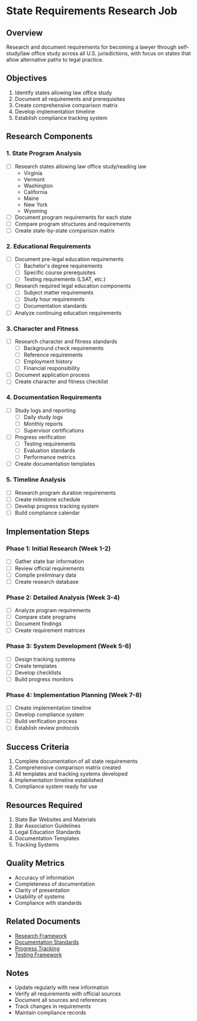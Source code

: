 # State Requirements Research Job

## Overview
Research and document requirements for becoming a lawyer through self-study/law office study across all U.S. jurisdictions, with focus on states that allow alternative paths to legal practice.

## Objectives
1. Identify states allowing law office study
2. Document all requirements and prerequisites
3. Create comprehensive comparison matrix
4. Develop implementation timeline
5. Establish compliance tracking system

## Research Components

### 1. State Program Analysis
- [ ] Research states allowing law office study/reading law
  - Virginia
  - Vermont
  - Washington
  - California
  - Maine
  - New York
  - Wyoming
- [ ] Document program requirements for each state
- [ ] Compare program structures and requirements
- [ ] Create state-by-state comparison matrix

### 2. Educational Requirements
- [ ] Document pre-legal education requirements
  - [ ] Bachelor's degree requirements
  - [ ] Specific course prerequisites
  - [ ] Testing requirements (LSAT, etc.)
- [ ] Research required legal education components
  - [ ] Subject matter requirements
  - [ ] Study hour requirements
  - [ ] Documentation standards
- [ ] Analyze continuing education requirements

### 3. Character and Fitness
- [ ] Research character and fitness standards
  - [ ] Background check requirements
  - [ ] Reference requirements
  - [ ] Employment history
  - [ ] Financial responsibility
- [ ] Document application process
- [ ] Create character and fitness checklist

### 4. Documentation Requirements
- [ ] Study logs and reporting
  - [ ] Daily study logs
  - [ ] Monthly reports
  - [ ] Supervisor certifications
- [ ] Progress verification
  - [ ] Testing requirements
  - [ ] Evaluation standards
  - [ ] Performance metrics
- [ ] Create documentation templates

### 5. Timeline Analysis
- [ ] Research program duration requirements
- [ ] Create milestone schedule
- [ ] Develop progress tracking system
- [ ] Build compliance calendar

## Implementation Steps

### Phase 1: Initial Research (Week 1-2)
- [ ] Gather state bar information
- [ ] Review official requirements
- [ ] Compile preliminary data
- [ ] Create research database

### Phase 2: Detailed Analysis (Week 3-4)
- [ ] Analyze program requirements
- [ ] Compare state programs
- [ ] Document findings
- [ ] Create requirement matrices

### Phase 3: System Development (Week 5-6)
- [ ] Design tracking systems
- [ ] Create templates
- [ ] Develop checklists
- [ ] Build progress monitors

### Phase 4: Implementation Planning (Week 7-8)
- [ ] Create implementation timeline
- [ ] Develop compliance system
- [ ] Build verification process
- [ ] Establish review protocols

## Success Criteria
1. Complete documentation of all state requirements
2. Comprehensive comparison matrix created
3. All templates and tracking systems developed
4. Implementation timeline established
5. Compliance system ready for use

## Resources Required
1. State Bar Websites and Materials
2. Bar Association Guidelines
3. Legal Education Standards
4. Documentation Templates
5. Tracking Systems

## Quality Metrics
- Accuracy of information
- Completeness of documentation
- Clarity of presentation
- Usability of systems
- Compliance with standards

## Related Documents
- [Research Framework](../.research/state_requirements/README.md)
- [Documentation Standards](../.qa/documentation_standards.md)
- [Progress Tracking](../.experiments/state_requirements/README.md)
- [Testing Framework](../.tests/state_requirements/README.md)

## Notes
- Update regularly with new information
- Verify all requirements with official sources
- Document all sources and references
- Track changes in requirements
- Maintain compliance records 